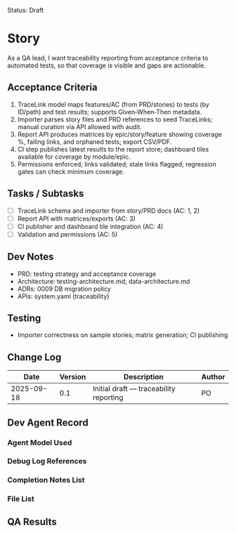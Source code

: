 Status: Draft

# Story
As a QA lead,
I want traceability reporting from acceptance criteria to automated tests,
so that coverage is visible and gaps are actionable.

## Acceptance Criteria
1. TraceLink model maps features/AC (from PRD/stories) to tests (by ID/path) and test results; supports Given‑When‑Then metadata.
2. Importer parses story files and PRD references to seed TraceLinks; manual curation via API allowed with audit.
3. Report API produces matrices by epic/story/feature showing coverage %, failing links, and orphaned tests; export CSV/PDF.
4. CI step publishes latest results to the report store; dashboard tiles available for coverage by module/epic.
5. Permissions enforced; links validated; stale links flagged; regression gates can check minimum coverage.

## Tasks / Subtasks
- [ ] TraceLink schema and importer from story/PRD docs (AC: 1, 2)
- [ ] Report API with matrices/exports (AC: 3)
- [ ] CI publisher and dashboard tile integration (AC: 4)
- [ ] Validation and permissions (AC: 5)

## Dev Notes
- PRD: testing strategy and acceptance coverage
- Architecture: testing-architecture.md; data-architecture.md
- ADRs: 0009 DB migration policy
- APIs: system.yaml (traceability)

## Testing
- Importer correctness on sample stories; matrix generation; CI publishing

## Change Log
| Date       | Version | Description                                   | Author |
|------------|---------|-----------------------------------------------|--------|
| 2025-09-18 | 0.1     | Initial draft — traceability reporting        | PO     |

## Dev Agent Record

### Agent Model Used
<record at implementation time>

### Debug Log References
<links at implementation time>

### Completion Notes List
<notes at implementation time>

### File List
<files at implementation time>

## QA Results
<QA to fill>

